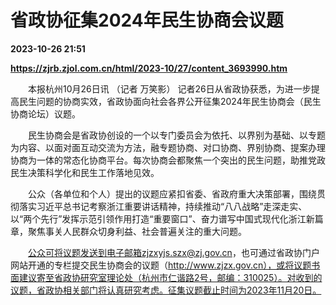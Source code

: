 # 省政协征集2024年民生协商会议题

**2023-10-26 21:51**

**https://zjrb.zjol.com.cn/html/2023-10/27/content_3693990.htm**

　　本报杭州10月26日讯 （记者 万笑影） 记者26日从省政协获悉，为进一步提高民生问题的协商实效，省政协面向社会各界公开征集2024年民生协商会（民生协商论坛）议题。

　　民生协商会是省政协创设的一个以专门委员会为依托、以界别为基础、以专题为内容、以面对面互动交流为方法，融专题协商、对口协商、界别协商、提案办理协商为一体的常态化协商平台。每次协商会都聚焦一个突出的民生问题，助推党政民生决策科学化和民生工作落地见效。

　　公众（各单位和个人）提出的议题应紧扣省委、省政府重大决策部署，围绕贯彻落实习近平总书记考察浙江重要讲话精神，持续推动“八八战略”走深走实、以“两个先行”发挥示范引领作用打造“重要窗口”、奋力谱写中国式现代化浙江新篇章，聚焦事关人民群众切身利益、社会普遍关注的重大问题。

　　公众可将议题发送到电子邮箱zjzxyjs.szx@zj.gov.cn，也可通过省政协门户网站开通的专栏提交民生协商会的议题（http://www.zjzx.gov.cn），或将议题书面建议寄至省政协研究室理论处（杭州市仁谐路2号，邮编：310025）。对收到的议题，省政协相关部门将认真研究考虑。征集议题截止时间为2023年11月20日。